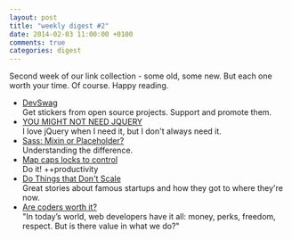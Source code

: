 ```yaml
---
layout: post
title: "weekly digest #2"
date: 2014-02-03 11:00:00 +0100
comments: true
categories: digest
---
```

Second week of our link collection - some old, some new. But each one worth your time.
Of course. Happy reading.<!-- more -->

- [DevSwag](http://devswag.com/collections/stickers)  
Get stickers from open source projects. Support and promote them.
- [YOU MIGHT NOT NEED JQUERY](http://youmightnotneedjquery.com/)  
I love jQuery when I need it, but I don't always need it.
- [Sass: Mixin or Placeholder?](http://www.sitepoint.com/sass-mixin-placeholder/)  
Understanding the difference.
- [Map caps locks to control](https://twitter.com/soffes/status/427516075391983616)  
Do it! ++productivity
- [Do Things that Don't Scale](http://paulgraham.com/ds.html)  
Great stories about famous startups and how they got to where they're now.
- [Are coders worth it?](http://aeon.co/magazine/living-together/james-somers-web-developer-money/)  
"In today’s world, web developers have it all: money, perks, freedom, respect. But is there value in what we do?"